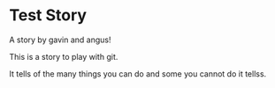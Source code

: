 # Test Story

A story by gavin and angus!

This is a story to play with git.

It tells of the many things you can do and some you cannot do it tellss.
